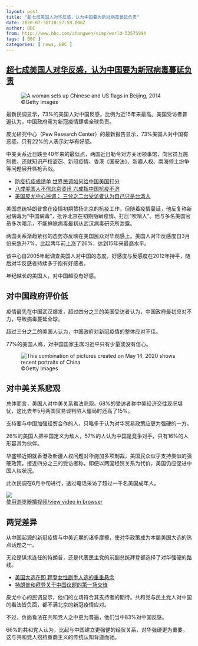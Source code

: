 ```yaml
---
layout: post
title: "超七成美国人对华反感，认为中国要为新冠病毒蔓延负责"
date: 2020-07-30T18:57:59.000Z
author: BBC
from: http://www.bbc.com/zhongwen/simp/world-53575994
tags: [ BBC ]
categories: [ news, BBC ]
---
```

<!--1596135479000-->
[超七成美国人对华反感，认为中国要为新冠病毒蔓延负责](http://www.bbc.com/zhongwen/simp/world-53575994)
------

<div>
<figure><img alt="A woman sets up Chinese and US flags in Beijing, 2014" src="https://ichef.bbci.co.uk/news/600/cpsprodpb/1098B/production/_113597976_gettyimages-451952236.jpg" referrerpolicy="no-referrer"><br><figcaption> ©Getty Images</figcaption></figure><p class="story-body__introduction">最新民调显示，73%的美国人对中国反感，比例为近15年来最高。美国受访者普遍认为，中国政府需为新冠疫情肆虐全球负责。</p><p>皮尤研究中心（Pew Research Center）的最新报告显示，73%美国人对中国有恶感，只有22%的人表示对华有好感。</p><p>中美关系近日跌至40年来的最低点，两国近日勒令对方关闭领事馆，向官员互施制裁，还就知识产权盗窃、新冠疫情、香港《国安法》、新疆人权、南海领土纷争等问题展开唇枪舌战。</p><ul class="story-body__unordered-list"><li class="story-body__list-item"><a href="http://www.bbc.com/zhongwen/simp/world-53055507" class="story-body__link">防疫抗疫成绩单 世界民调如何给中国美国打分</a></li><li class="story-body__list-item"><a href="http://www.bbc.com/zhongwen/simp/world-52760632" class="story-body__link">八成美国人不信北京资讯 六成指中国抗疫不济</a></li><li class="story-body__list-item"><a href="http://www.bbc.com/zhongwen/simp/chinese-news-52616141" class="story-body__link">美国皮尤中心民调： 三分之二台受访者认为自己只是台湾人</a></li></ul><p>美国总统特朗普曾在疫情初期赞扬北京的抗疫工作，但随着疫情蔓延，他反复称新冠病毒为“中国病毒”，批评北京在初期隐瞒疫情、打压“吹哨人”。他与多名美国官员多次暗示，不能排除病毒最初从武汉病毒研究所泄露。</p><p>两国关系渐趋紧张的态势亦反映在美国民众对华观感上。美国人对华反感度自3月份来急升7%，比起两年前上涨了26%，达到15年来最高水平。</p><p>该中心自2005年起调查美国人对中国的态度，好感度与反感度在2012年持平，随后对华反感者持续多于抱有好感者。</p><p>年纪越长的美国人，对中国越没有好感。</p><h2 class="story-body__crosshead">对中国政府评价低</h2><p>疫情最先在中国武汉爆发，超过四分之三的美国受访者认为，中国政府最初应对不力，导致病毒蔓延全球。</p><p>超过三分之二的美国人认为，中国政府对新冠疫情的整体应对不佳。</p><p>77%的美国人称，对中国国家主席习近平只有少量或没有信心。</p><figure><img alt="This combination of pictures created on May 14, 2020 shows recent portraits of China" s president xi jinping (r) and us donald trump.' src="https://ichef.bbci.co.uk/news/600/cpsprodpb/3A67/production/_113615941_gettyimages-1212971297.jpg" referrerpolicy="no-referrer"><br><figcaption> ©Getty Images</figcaption></figure><h2 class="story-body__crosshead">对中美关系悲观</h2><p>总体而言，美国人对中美关系看法悲观。68%的受访者称中美经济交往现况堪忧，这比去年5月两国贸易谈判陷入僵局时还高了15%。</p><p>支持要与中国加强经贸合作的人，只略多于认为对华贸易政策应更为强硬的一方。</p><p>26%的美国人把中国定义为敌人，57%的人认为中国是竞争对手，只有16%的人形容其为伙伴。</p><p>华盛顿近期就香港及新疆人权问题对华施加多项制裁，美国民众似乎支持类似的强硬政策。接近四分之三的受访者称，即便以两国经贸关系为代价，美国仍应促进中国人权状况。</p><p>此次民调在6月中旬进行，透过电话采访了超过一千名美国成年人。</p><img class="media-placeholder player-with-placeholder__image narrative-video-placeholder" src="https://ichef.bbci.co.uk/images/ic/720x405/p08knfmx.jpg" referrerpolicy="no-referrer"><br><a href="https://www.bbc.com/zhongwen/simp/world-53575994/embed">使用浏览器播视频/view video in browser</a><h2 class="story-body__crosshead">两党差异</h2><p>从中国起源的新冠疫情与中美近期的诸多摩擦，使对华政策成为本届美国大选的热点话题之一。</p><p>无论是谋求连任的特朗普，还是代表民主党的前副总统拜登都选择了对华强硬的路线。</p><ul class="story-body__unordered-list"><li class="story-body__list-item"><a href="http://www.bbc.com/zhongwen/simp/world-53145956" class="story-body__link">美国大选在即 拜登女性副手人选的重重悬念</a></li><li class="story-body__list-item"><a href="http://www.bbc.com/zhongwen/simp/world-52363020" class="story-body__link">特朗普和拜登关于中国议题的第一场交锋</a></li></ul><p>皮尤中心的民调显示，他们的立场符合其支持者的期待。共和党与民主党人对中国的看法皆负面，都不满北京的新冠疫情应对。</p><p>不过，负面看法在共和党人之中更为普遍，他们当中83%对中国反感。</p><p>66%的共和党人认为，比起与中国建立更强健的经贸关系，对华强硬更为重要。这与共和党人抱持重商主义的传统认知背道而驰。</p>
</div>

